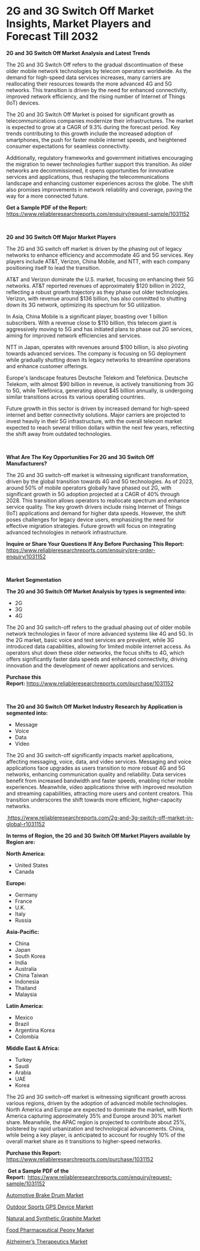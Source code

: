 <p><h1>2G and 3G Switch Off Market Insights, Market Players and Forecast Till 2032</h1></p><p><strong>2G and 3G Switch Off Market Analysis and Latest Trends</strong></p>
<p><p>The 2G and 3G Switch Off refers to the gradual discontinuation of these older mobile network technologies by telecom operators worldwide. As the demand for high-speed data services increases, many carriers are reallocating their resources towards the more advanced 4G and 5G networks. This transition is driven by the need for enhanced connectivity, improved network efficiency, and the rising number of Internet of Things (IoT) devices.</p><p>The 2G and 3G Switch Off Market is poised for significant growth as telecommunications companies modernize their infrastructures. The market is expected to grow at a CAGR of 9.3% during the forecast period. Key trends contributing to this growth include the increased adoption of smartphones, the push for faster mobile internet speeds, and heightened consumer expectations for seamless connectivity.</p><p>Additionally, regulatory frameworks and government initiatives encouraging the migration to newer technologies further support this transition. As older networks are decommissioned, it opens opportunities for innovative services and applications, thus reshaping the telecommunications landscape and enhancing customer experiences across the globe. The shift also promises improvements in network reliability and coverage, paving the way for a more connected future.</p></p>
<p><strong>Get a Sample PDF of the Report:&nbsp;</strong> <a href="https://www.reliableresearchreports.com/enquiry/request-sample/1031152?utm_campaign=10&utm_medium=2&utm_source=Github&utm_content=ia&utm_term=21032025&utm_id=2g-and-3g-switch-off">https://www.reliableresearchreports.com/enquiry/request-sample/1031152</a></p>
<p>&nbsp;</p>
<p><strong>2G and 3G Switch Off Major Market Players</strong></p>
<p><p>The 2G and 3G switch off market is driven by the phasing out of legacy networks to enhance efficiency and accommodate 4G and 5G services. Key players include AT&T, Verizon, China Mobile, and NTT, with each company positioning itself to lead the transition.</p><p>AT&T and Verizon dominate the U.S. market, focusing on enhancing their 5G networks. AT&T reported revenues of approximately $120 billion in 2022, reflecting a robust growth trajectory as they phase out older technologies. Verizon, with revenue around $136 billion, has also committed to shutting down its 3G network, optimizing its spectrum for 5G utilization.</p><p>In Asia, China Mobile is a significant player, boasting over 1 billion subscribers. With a revenue close to $110 billion, this telecom giant is aggressively moving to 5G and has initiated plans to phase out 2G services, aiming for improved network efficiencies and services.</p><p>NTT in Japan, operates with revenues around $100 billion, is also pivoting towards advanced services. The company is focusing on 5G deployment while gradually shutting down its legacy networks to streamline operations and enhance customer offerings.</p><p>Europe's landscape features Deutsche Telekom and Telefónica. Deutsche Telekom, with almost $90 billion in revenue, is actively transitioning from 3G to 5G, while Telefónica, generating about $45 billion annually, is undergoing similar transitions across its various operating countries.</p><p>Future growth in this sector is driven by increased demand for high-speed internet and better connectivity solutions. Major carriers are projected to invest heavily in their 5G infrastructure, with the overall telecom market expected to reach several trillion dollars within the next few years, reflecting the shift away from outdated technologies.</p></p>
<p>&nbsp;</p>
<p><strong>What Are The Key Opportunities For 2G and 3G Switch Off Manufacturers?</strong></p>
<p><p>The 2G and 3G switch-off market is witnessing significant transformation, driven by the global transition towards 4G and 5G technologies. As of 2023, around 50% of mobile operators globally have phased out 2G, with significant growth in 5G adoption projected at a CAGR of 40% through 2028. This transition allows operators to reallocate spectrum and enhance service quality. The key growth drivers include rising Internet of Things (IoT) applications and demand for higher data speeds. However, the shift poses challenges for legacy device users, emphasizing the need for effective migration strategies. Future growth will focus on integrating advanced technologies in network infrastructure.</p></p>
<p><strong>Inquire or Share Your Questions If Any Before Purchasing This Report:</strong> <a href="https://www.reliableresearchreports.com/enquiry/pre-order-enquiry/1031152?utm_campaign=10&utm_medium=2&utm_source=Github&utm_content=ia&utm_term=21032025&utm_id=2g-and-3g-switch-off">https://www.reliableresearchreports.com/enquiry/pre-order-enquiry/1031152</a></p>
<p>&nbsp;</p>
<p><strong>Market Segmentation</strong></p>
<p><strong>The 2G and 3G Switch Off Market Analysis by types is segmented into:</strong></p>
<p><ul><li>2G</li><li>3G</li><li>4G</li></ul></p>
<p><p>The 2G and 3G switch-off refers to the gradual phasing out of older mobile network technologies in favor of more advanced systems like 4G and 5G. In the 2G market, basic voice and text services are prevalent, while 3G introduced data capabilities, allowing for limited mobile internet access. As operators shut down these older networks, the focus shifts to 4G, which offers significantly faster data speeds and enhanced connectivity, driving innovation and the development of newer applications and services.</p></p>
<p><strong>Purchase this Report:&nbsp;</strong><a href="https://www.reliableresearchreports.com/purchase/1031152?utm_campaign=10&utm_medium=2&utm_source=Github&utm_content=ia&utm_term=21032025&utm_id=2g-and-3g-switch-off">https://www.reliableresearchreports.com/purchase/1031152</a></p>
<p>&nbsp;</p>
<p><strong>The 2G and 3G Switch Off Market Industry Research by Application is segmented into:</strong></p>
<p><ul><li>Message</li><li>Voice</li><li>Data</li><li>Video</li></ul></p>
<p><p>The 2G and 3G switch-off significantly impacts market applications, affecting messaging, voice, data, and video services. Messaging and voice applications face upgrades as users transition to more robust 4G and 5G networks, enhancing communication quality and reliability. Data services benefit from increased bandwidth and faster speeds, enabling richer mobile experiences. Meanwhile, video applications thrive with improved resolution and streaming capabilities, attracting more users and content creators. This transition underscores the shift towards more efficient, higher-capacity networks.</p></p>
<p><a href="https://www.reliableresearchreports.com/2g-and-3g-switch-off-market-in-global-r1031152?utm_campaign=10&utm_medium=2&utm_source=Github&utm_content=ia&utm_term=21032025&utm_id=2g-and-3g-switch-off">&nbsp;https://www.reliableresearchreports.com/2g-and-3g-switch-off-market-in-global-r1031152</a></p>
<p><strong>In terms of Region, the 2G and 3G Switch Off Market Players available by Region are:</strong></p>
<p>
    <p> <strong> North America: </strong>
        <ul>
            <li>United States</li>
            <li>Canada</li>
        </ul>
        </p> 
    <p> <strong> Europe: </strong>
        <ul>
            <li>Germany</li>
            <li>France</li>
            <li>U.K.</li>
            <li>Italy</li>
            <li>Russia</li>
        </ul>
        </p> 
    <p> <strong> Asia-Pacific: </strong>
        <ul>
            <li>China</li>
            <li>Japan</li>
            <li>South Korea</li>
            <li>India</li>
            <li>Australia</li>
            <li>China Taiwan</li>
            <li>Indonesia</li>
            <li>Thailand</li>
            <li>Malaysia</li>
        </ul>
        </p> 
    <p> <strong> Latin America: </strong>
        <ul>
            <li>Mexico</li>
            <li>Brazil</li>
            <li>Argentina Korea</li>
            <li>Colombia</li>
        </ul>
        </p> 
    <p> <strong> Middle East & Africa: </strong>
        <ul>
            <li>Turkey</li>
            <li>Saudi</li>
            <li>Arabia</li>
            <li>UAE</li>
            <li>Korea</li>
        </ul>
    </p>
    </p>
<p><p>The 2G and 3G switch-off market is witnessing significant growth across various regions, driven by the adoption of advanced mobile technologies. North America and Europe are expected to dominate the market, with North America capturing approximately 35% and Europe around 30% market share. Meanwhile, the APAC region is projected to contribute about 25%, bolstered by rapid urbanization and technological advancements. China, while being a key player, is anticipated to account for roughly 10% of the overall market share as it transitions to higher-speed networks.</p></p>
<p><strong>Purchase this Report: </strong><a href="https://www.reliableresearchreports.com/purchase/1031152?utm_campaign=10&utm_medium=2&utm_source=Github&utm_content=ia&utm_term=21032025&utm_id=2g-and-3g-switch-off">https://www.reliableresearchreports.com/purchase/1031152</a></p>
<p>&nbsp;<strong>Get a Sample PDF of the Report:&nbsp;&nbsp;</strong><a href="https://www.reliableresearchreports.com/enquiry/request-sample/1031152?utm_campaign=10&utm_medium=2&utm_source=Github&utm_content=ia&utm_term=21032025&utm_id=2g-and-3g-switch-off">https://www.reliableresearchreports.com/enquiry/request-sample/1031152</a></p>
<p><strong></strong></p>
<p><p><a href="https://github.com/mahnoor2003/Market-Research-Report-List-7/blob/main/automotive-brake-drum-market.md?utm_campaign=10&utm_medium=2&utm_source=Github&utm_content=ia&utm_term=21032025&utm_id=2g-and-3g-switch-off">Automotive Brake Drum Market</a></p><p><a href="https://github.com/BryceTownsendr/Market-Research-Report-List-7/blob/main/outdoor-sports-gps-device-market.md?utm_campaign=10&utm_medium=2&utm_source=Github&utm_content=ia&utm_term=21032025&utm_id=2g-and-3g-switch-off">Outdoor Sports GPS Device Market</a></p><p><a href="https://github.com/JubayerMia832/Market-Research-Report-List-2/blob/main/natural-and-synthetic-graphite-market.md?utm_campaign=10&utm_medium=2&utm_source=Github&utm_content=ia&utm_term=21032025&utm_id=2g-and-3g-switch-off">Natural and Synthetic Graphite Market</a></p><p><a href="https://github.com/ygfu6u/Market-Research-Report-List-2/blob/main/food-pharmaceutical-peony-market.md?utm_campaign=10&utm_medium=2&utm_source=Github&utm_content=ia&utm_term=21032025&utm_id=2g-and-3g-switch-off">Food Pharmaceutical Peony Market</a></p><p><a href="https://github.com/dovbusmrking/Market-Research-Report-List-1/blob/main/alzheimers-therapeutics-market.md?utm_campaign=10&utm_medium=2&utm_source=Github&utm_content=ia&utm_term=21032025&utm_id=2g-and-3g-switch-off">Alzheimer’s Therapeutics Market</a></p></p>